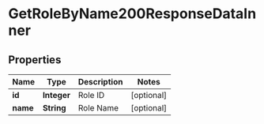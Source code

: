 

# GetRoleByName200ResponseDataInner


## Properties

| Name | Type | Description | Notes |
|------------ | ------------- | ------------- | -------------|
|**id** | **Integer** | Role ID |  [optional] |
|**name** | **String** | Role Name |  [optional] |



